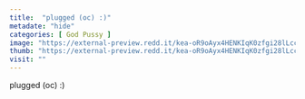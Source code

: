 ```yaml
---
title:  "plugged (oc) :)"
metadate: "hide"
categories: [ God Pussy ]
image: "https://external-preview.redd.it/kea-oR9oAyx4HENKIqK0zfgi28lLccmY17ndLfiW1uw.jpg?auto=webp&s=83661f1c70a03f8afd407ba54cabf82bd0408429"
thumb: "https://external-preview.redd.it/kea-oR9oAyx4HENKIqK0zfgi28lLccmY17ndLfiW1uw.jpg?width=1080&crop=smart&auto=webp&s=ae71a76a240a055cb26f08294e33f1c63066ccdd"
visit: ""
---
```

plugged (oc) :)
